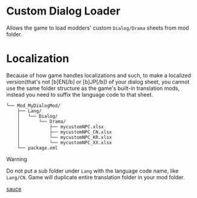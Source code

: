 # Custom Dialog Loader

Allows the game to load modders' custom `Dialog/Drama` sheets from mod folder.

# Localization

Because of how game handles localizations and such, to make a localized version(that's not [b]EN[/b] or [b]JP[/b]) of your dialog sheet, you cannot use the same folder structure as the game's built-in translation mods, instead you need to suffix the language code to that sheet.
```
└── Mod_MyDialogMod/
    ├── Lang/
    │   └── Dialog/
    │       └── Drama/
    │           ├── mycustomNPC.xlsx
    │           ├── mycustomNPC_CN.xlsx
    │           └── mycustomNPC_KR.xlsx
    │           └── mycustomNPC_XX.xlsx
    └── package.xml
``` 

> [!WARNING]  
> Do not put a sub folder under `Lang` with the language code name, like `Lang/CN`. Game will duplicate entire translation folder in your mod folder.

[sauce](https://github.com/gottyduke/Elin.Plugins/tree/master/CustomDialogLoader)

